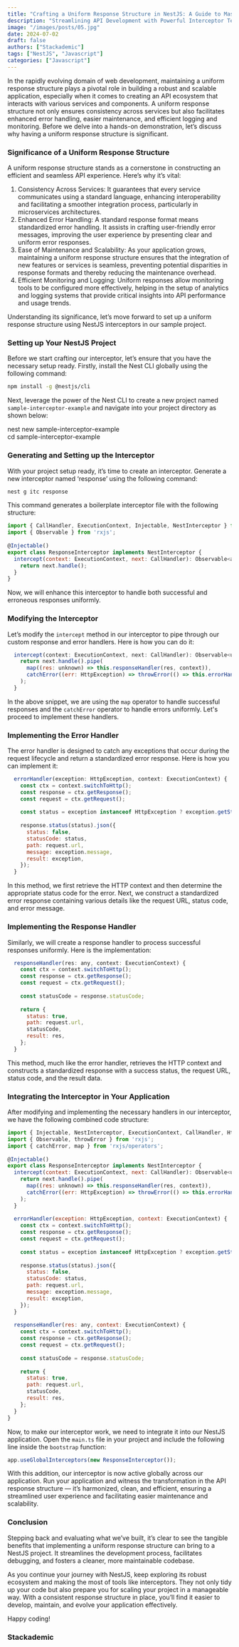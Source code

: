 ```yaml
---
title: "Crafting a Uniform Response Structure in NestJS: A Guide to Mastering Interceptors"
description: "Streamlining API Development with Powerful Interceptor Techniques"
image: "/images/posts/05.jpg"
date: 2024-07-02
draft: false
authors: ["Stackademic"]
tags: ["NestJS", "Javascript"]
categories: ["Javascript"]
---
```


In the rapidly evolving domain of web development, maintaining a uniform response structure plays a pivotal role in building a robust and scalable application, especially when it comes to creating an API ecosystem that interacts with various services and components. A uniform response structure not only ensures consistency across services but also facilitates enhanced error handling, easier maintenance, and efficient logging and monitoring. Before we delve into a hands-on demonstration, let’s discuss why having a uniform response structure is significant.

### Significance of a Uniform Response Structure

A uniform response structure stands as a cornerstone in constructing an efficient and seamless API experience. Here’s why it’s vital:

1.  Consistency Across Services: It guarantees that every service communicates using a standard language, enhancing interoperability and facilitating a smoother integration process, particularly in microservices architectures.
2.  Enhanced Error Handling: A standard response format means standardized error handling. It assists in crafting user-friendly error messages, improving the user experience by presenting clear and uniform error responses.
3.  Ease of Maintenance and Scalability: As your application grows, maintaining a uniform response structure ensures that the integration of new features or services is seamless, preventing potential disparities in response formats and thereby reducing the maintenance overhead.
4.  Efficient Monitoring and Logging: Uniform responses allow monitoring tools to be configured more effectively, helping in the setup of analytics and logging systems that provide critical insights into API performance and usage trends.

Understanding its significance, let’s move forward to set up a uniform response structure using NestJS interceptors in our sample project.

### Setting up Your NestJS Project

Before we start crafting our interceptor, let’s ensure that you have the necessary setup ready. Firstly, install the Nest CLI globally using the following command:

```bash
npm install -g @nestjs/cli
```

Next, leverage the power of the Nest CLI to create a new project named `sample-interceptor-example` and navigate into your project directory as shown below:

nest new sample-interceptor-example  
cd sample-interceptor-example

### Generating and Setting up the Interceptor

With your project setup ready, it’s time to create an interceptor. Generate a new interceptor named ‘response’ using the following command:

```bash
nest g itc response
```

This command generates a boilerplate interceptor file with the following structure:

```javascript
import { CallHandler, ExecutionContext, Injectable, NestInterceptor } from '@nestjs/common';  
import { Observable } from 'rxjs';  
  
@Injectable()  
export class ResponseInterceptor implements NestInterceptor {  
  intercept(context: ExecutionContext, next: CallHandler): Observable<any\> {  
    return next.handle();  
  }  
}
```

Now, we will enhance this interceptor to handle both successful and erroneous responses uniformly.

### Modifying the Interceptor

Let’s modify the `intercept` method in our interceptor to pipe through our custom response and error handlers. Here is how you can do it:

```javascript
  intercept(context: ExecutionContext, next: CallHandler): Observable<unknown\> {  
    return next.handle().pipe(  
      map((res: unknown) => this.responseHandler(res, context)),  
      catchError((err: HttpException) => throwError(() => this.errorHandler(err, context)))  
    );  
  }
```

In the above snippet, we are using the `map` operator to handle successful responses and the `catchError` operator to handle errors uniformly. Let's proceed to implement these handlers.

### Implementing the Error Handler

The error handler is designed to catch any exceptions that occur during the request lifecycle and return a standardized error response. Here is how you can implement it:

```javascript
  errorHandler(exception: HttpException, context: ExecutionContext) {  
    const ctx = context.switchToHttp();  
    const response = ctx.getResponse();  
    const request = ctx.getRequest();  
  
    const status = exception instanceof HttpException ? exception.getStatus() : HttpStatus.INTERNAL\_SERVER\_ERROR;  
  
    response.status(status).json({  
      status: false,  
      statusCode: status,  
      path: request.url,  
      message: exception.message,  
      result: exception,  
    });  
  }
```

In this method, we first retrieve the HTTP context and then determine the appropriate status code for the error. Next, we construct a standardized error response containing various details like the request URL, status code, and error message.

### Implementing the Response Handler

Similarly, we will create a response handler to process successful responses uniformly. Here is the implementation:

```javascript
  responseHandler(res: any, context: ExecutionContext) {  
    const ctx = context.switchToHttp();  
    const response = ctx.getResponse();  
    const request = ctx.getRequest();  
  
    const statusCode = response.statusCode;  
  
    return {  
      status: true,  
      path: request.url,  
      statusCode,  
      result: res,  
    };  
  }
```

This method, much like the error handler, retrieves the HTTP context and constructs a standardized response with a success status, the request URL, status code, and the result data.

### Integrating the Interceptor in Your Application

After modifying and implementing the necessary handlers in our interceptor, we have the following combined code structure:

```javascript
import { Injectable, NestInterceptor, ExecutionContext, CallHandler, HttpException, HttpStatus } from '@nestjs/common';  
import { Observable, throwError } from 'rxjs';  
import { catchError, map } from 'rxjs/operators';  
  
@Injectable()  
export class ResponseInterceptor implements NestInterceptor {  
  intercept(context: ExecutionContext, next: CallHandler): Observable<unknown\> {  
    return next.handle().pipe(  
      map((res: unknown) => this.responseHandler(res, context)),  
      catchError((err: HttpException) => throwError(() => this.errorHandler(err, context)))  
    );  
  }  
  
  errorHandler(exception: HttpException, context: ExecutionContext) {  
    const ctx = context.switchToHttp();  
    const response = ctx.getResponse();  
    const request = ctx.getRequest();  
  
    const status = exception instanceof HttpException ? exception.getStatus() : HttpStatus.INTERNAL\_SERVER\_ERROR;  
  
    response.status(status).json({  
      status: false,  
      statusCode: status,  
      path: request.url,  
      message: exception.message,  
      result: exception,  
    });  
  }  
  
  responseHandler(res: any, context: ExecutionContext) {  
    const ctx = context.switchToHttp();  
    const response = ctx.getResponse();  
    const request = ctx.getRequest();  
  
    const statusCode = response.statusCode;  
  
    return {  
      status: true,  
      path: request.url,  
      statusCode,  
      result: res,  
    };  
  }  
}
```

Now, to make our interceptor work, we need to integrate it into our NestJS application. Open the `main.ts` file in your project and include the following line inside the `bootstrap` function:

```javascript
app.useGlobalInterceptors(new ResponseInterceptor());
```

With this addition, our interceptor is now active globally across our application. Run your application and witness the transformation in the API response structure — it’s harmonized, clean, and efficient, ensuring a streamlined user experience and facilitating easier maintenance and scalability.

### Conclusion

Stepping back and evaluating what we’ve built, it’s clear to see the tangible benefits that implementing a uniform response structure can bring to a NestJS project. It streamlines the development process, facilitates debugging, and fosters a cleaner, more maintainable codebase.

As you continue your journey with NestJS, keep exploring its robust ecosystem and making the most of tools like interceptors. They not only tidy up your code but also prepare you for scaling your project in a manageable way. With a consistent response structure in place, you’ll find it easier to develop, maintain, and evolve your application effectively.

Happy coding!

### Stackademic

